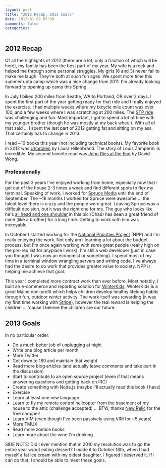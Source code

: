 ```yaml
---
layout: post
title: "2012 Recap, 2013 Goals"
date: 2013-01-02 07:30
comments: false
categories: 
---
```


2012 Recap
----------

Of all the highlights of 2012 (there are a lot, only a fraction of which will be here), my family has been the best part of my year.  My wife is a rock and helped me through some personal struggles.  My girls (6 and 3) never fail to make me laugh.  They're both at such fun ages.  We spent more time this summer upta camp which was a nice change from 2011.  I'm already looking forward to opening up camp this Spring.

<!--more-->

In July I biked 200 miles from Seattle, WA to Portland, OR over 2 days.  I spent the first part of the year getting ready for that ride and I really enjoyed the exercise.  I had multiple weeks where my bicycle mile count was over 100, and a few weeks where I was scratching at 200 miles.  The [STP ride](https://shop.cascade.org/content/events/stp-details) was challenging and fun.  Most important, I got to spend a lot of time with my younger brother (though he was mostly at my back wheel).  With all of that said ... I spent the last part of 2012 getting fat and sitting on my ass.  That certainly has to change in 2013.

I read ~10 books this year (not including technical books).  My favorite book in 2012 was [Unbroken](http://www.amazon.com/Unbroken-World-Survival-Resilience-Redemption/dp/1400064163/ref=sr_1_1?s=books&ie=UTF8&qid=1357156649&sr=1-1&keywords=unbroken) by Laura Hillenbrand.  The story of Louis Zamperini is incredible.  My second favorite read was [John Dies at the End](http://www.amazon.com/John-Dies-End-David-Wong/dp/1250035953/ref=sr_1_1?ie=UTF8&qid=1357156544&sr=8-1&keywords=david+wong+john+dies+at+the+end) by David Wong.


### Professionally

For the past 3 years I've enjoyed working from home, especially now that I get out of the house 2-3 times a week and find different spots to flex my terminal.  Speaking of work, I worked for [Spruce Media](http://sprucemedia.com/) until the end of September.  The ~19 months I worked for Spruce were awesome ... the talent level there is crazy and the people were great.  Leaving Spruce was a difficult decision, but it was the right one for me.  The guy who looks like he's [all head and one shoulder](http://sprucemedia.com/about) in this pic (Chad) has been a great friend of mine (like a brother) for a long time.  Getting to work with him was incroyable.

In October I started working for the [National Priorities Project](http://nationalpriorities.org/) (NPP) and I'm really enjoying the work.  Not only am I learning a lot about the budget process, but I'm once again working with some great people (really high on the pre-req list for anyplace I work).  I'm still a web developer (just in case you thought I was now an economist or something).  I spend most of my time in a terminal window wrangling servers and writing code.  I've always had the desire to do work that provides greater value to society.  NPP is helping me achieve that goal.

This year I completed more contract work than ever before.  Most notably, I built an e-commerce and reporting solution for [WinterKids](https://secure.winterkids.org/).  WinterKids is a great Maine non-profit which helps children develop healthy lifelong habits through fun, outdoor winter activity.  The work itself was rewarding (it was my first time working with [Stripe](http://stripe.com/)), however the real reward is helping the children ... 'cause I believe the children are our future. 

2013 Goals
----------

In no particular order:

* Do a much better job of unplugging at night
* Write one blog article per month
* More Twitter
* Get down to 180 and maintain that weight
* Read more blog articles (and actually leave comments and take part in the discussion)
* Start to contribute to an open source project (even if that means answering questions and getting back on IRC)
* Create something with Node.js (maybe I'll actually read this book I have)
* Exercise
* Learn at least one new language
* Learn to fly my remote control helicopter from the basement of my house to the attic (challenge accepted) ... BTW, thanks [New Relic](http://newrelic.com) for the free chopper!
* Learn VIM (even though I've been passively using VIM for ~5 years)
* More TMUX
* Read more zombie books
* Learn more about the wine I'm drinking

SIDE NOTE: Did I ever mention that in 2010 my resolution was to go the entire year w/out eating dessert?  I made it to October 18th, when I had myself a fat ice cream with my oldest daughter.  I figured I deserved it.  If I can do that, I should be able to meet these goals.

